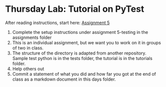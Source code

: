 # Thursday Lab: Tutorial on PyTest

After reading instructions, start here: [Assignment 5](../../assignments/5-Testing.md)

1. Complete the setup instructions under assignment 5-testing in the assignments folder
2. This is an individual assignment, but we want you to work on it in groups of two in class. 
3. The structure of the directory is adapted from another repository. Sample test python is in the tests folder, the tutorial is in the tutorials folder. 
4. Help others out
5. Commit a statement of what you did and how far you got at the end of class as a markdown document in this days folder. 
